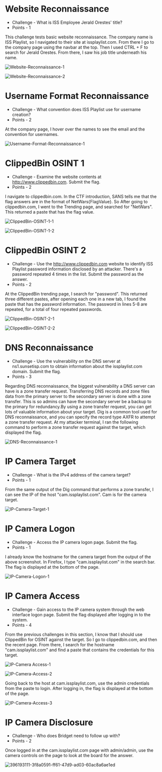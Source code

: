 # Website Reconnaissance

* Challenge - What is ISS Employee Jerald Orestes' title?
* Points - 1

This challenge tests basic website reconnaissance. The company name is ISS Playlist, so I navigated to their site at issplaylist.com. From there I go to the company page using the navbar at the top. Then I used CTRL + F to search for Jerald Orestes. From there, I saw his job title underneath his name.

![Website-Reconnaissance-1](https://github.com/user-attachments/assets/200c7ab1-5b53-4bdd-a36f-fa126b29ce1d)

![Website-Reconnaissance-2](https://github.com/user-attachments/assets/bfc453c4-6e8e-4e4a-8834-a3b4938742fe)


# Username Format Reconnaissance

* Challenge - What convention does ISS Playlist use for username creation?
* Points - 2

At the company page, I hover over the names to see the email and the convention for usernames. 

![Username-Format-Reconnaissance-1](https://github.com/user-attachments/assets/2cdb463c-d17b-4f5f-8ee0-7b6e29d79a1b)


# ClippedBin OSINT 1

* Challenge - Examine the website contents at http://www.clippedbin.com. Submit the flag.
* Points - 2

I navigate to clippedbin.com. In the CTF introduction, SANS tells me that the flag answers are in the format of NetWars{FlagValue}. So After going to clippedbin.com, I went to the Trending page, and searched for "NetWars". This returned a paste that has the flag value.  

![ClippedBin-OSINT-1-1](https://github.com/user-attachments/assets/ece7bc76-6f1c-4249-9b7a-9ba4a9f3c476)

![ClippedBin-OSINT-1-2](https://github.com/user-attachments/assets/fe32c4ba-43c9-4b0f-aa11-ecc607fe4661)


# ClippedBin OSINT 2

* Challenge - Use the http://www.clippedbin.com website to identify ISS Playlist password information disclosed by an attacker. There's a password repeated 4 times in the list. Submit the password as the answer.
* Points - 2

At the ClippedBin trending page, I search for "password". This returned three different pastes, after opening each one in a new tab, I found the paste that has the password information. The password in lines 5-8 are repeated, for a total of four repeated passwords.

![ClippedBin-OSINT-2-1](https://github.com/user-attachments/assets/2928e5e7-75df-40d2-b749-0b14b9e266f6)

![ClippedBin-OSINT-2-2](https://github.com/user-attachments/assets/5be2bf83-290d-42a5-9e17-bcc71ebb1434)


# DNS Reconnaissance

* Challenge - Use the vulnerability on the DNS server at ns1.sunsetisp.com to obtain information about the issplaylist.com domain. Submit the flag.
* Points - 3

Regarding DNS reconnaissance, the biggest vulnerability a DNS server can have is a zone transfer request. Transferring DNS records and zone files data from the primary server to the secondary server is done with a zone transfer. This is so admins can have the secondary server be a backup to the primary for redundancy.By using a zone transfer request, you can get lots of valuable information about your target. Dig is a common tool used for DNS reconnaissance, and you can specify the record type AXFR to attempt a zone transfer request. At my attacker terminal, I ran the following command to perform a zone transfer request against the target, which displayed the flag. 

![DNS-Reconnaissance-1](https://github.com/user-attachments/assets/20e85917-b8f2-49e1-ae80-4f4ef2adb1e8)


# IP Camera Target

* Challenge - What is the IPv4 address of the camera target?
* Points - 1

From the same output of the Dig command that performs a zone transfer, I can see the IP of the host "cam.issplaylist.com". Cam is for the camera target. 

![IP-Camera-Target-1](https://github.com/user-attachments/assets/17718e67-842c-4873-a4e7-fa26007d7021)


# IP Camera Logon

* Challenge - Access the IP camera logon page. Submit the flag.
* Points - 1

I already know the hostname for the camera target from the output of the above screenshot. In Firefox, I type "cam.issplaylist.com" in the search bar. The flag is displayed at the bottom of the page. 

![IP-Camera-Logon-1](https://github.com/user-attachments/assets/9058d8a4-279b-495b-82ed-8d858c400203)


# IP Camera Access

* Challenge - Gain access to the IP camera system through the web interface logon page. Submit the flag displayed after logging in to the system.
* Points - 4

From the previous challenges in this section, I know that I should use ClippedBin for OSINT against the target. So I go to clippedbin.com, and then the recent page. From there, I search for the hostname "cam.issplaylist.com" and find a paste that contains the credentials for this target.

![IP-Camera Access-1](https://github.com/user-attachments/assets/3c67fa55-392d-4915-af6a-f1f015756c2d)

![IP-Camera-Access-2](https://github.com/user-attachments/assets/5d160609-dfc7-4175-8ed9-aed79d654b96)

Going back to the host at cam.issplaylist.com, use the admin credentials from the paste to login. After logging in, the flag is displayed at the bottom of the page. 

![IP-Camera-Access-3](https://github.com/user-attachments/assets/9af0838e-90e7-420a-b99a-c87950197f07)


# IP Camera Disclosure

* Challenge - Who does Bridget need to follow up with?
* Points - 2

Once logged in at the cam.issplaylist.com page with admin/admin, use the camera controls on the page to look at the board for the answer. 

![396193111-3f8a0591-ff61-47d9-ad03-60ac8a6ae1ed](https://github.com/user-attachments/assets/f703841c-e64a-4c10-9490-8b0229ca217f)
